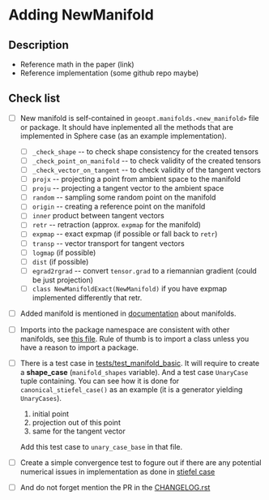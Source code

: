 # Adding NewManifold

## Description

* Reference math in the paper (link)
* Reference implementation (some github repo maybe)

## Check list

- [ ] New manifold is self-contained in `geoopt.manifolds.<new_manifold>` file or package. It should have inplemented all the methods that are implemented in Sphere case (as an example implementation).
    - [ ] `_check_shape` -- to check shape consistency for the created tensors
    - [ ] `_check_point_on_manifold` -- to check validity of the created tensors
    - [ ] `_check_vector_on_tangent` -- to check validity of the tangent vectors
    - [ ] `projx` -- projecting a point from ambient space to the manifold 
    - [ ] `proju` -- projecting a tangent vector to the ambient space
    - [ ] `random` -- sampling some random point on the manifold
    - [ ] `origin` -- creating a reference point on the manifold
    - [ ] `inner` product between tangent vectors
    - [ ] `retr` -- retraction (approx. `expmap` for the manifold)
    - [ ] `expmap` -- exact expmap (if possible or fall back to `retr`)
    - [ ] `transp` -- vector transport for tangent vectors
    - [ ] `logmap` (if possible)
    - [ ] `dist` (if possible)
    - [ ] `egrad2rgrad` -- convert `tensor.grad` to a riemannian gradient (could be just projection)
    - [ ] `class NewManifoldExact(NewManifold)` if you have expmap implemented differently that retr.
- [ ] Added manifold is mentioned in [documentation](https://github.com/geoopt/geoopt/blob/master/docs/manifolds.rst) about manifolds. 
- [ ] Imports into the package namespace are consistent with other manifolds, see [this file](https://github.com/geoopt/geoopt/blob/master/geoopt/manifolds/__init__.py). Rule of thumb is to import a class unless you have a reason to import a package.
- [ ] There is a test case in [tests/test_manifold_basic](https://github.com/geoopt/geoopt/blob/master/tests/test_manifold_basic.py). It will require to create a **shape_case** (`manifold_shapes` variable). And a test case `UnaryCase` tuple containing. You can see how it is done for `canonical_stiefel_case()` as an example (it is a generator yielding `UnaryCases`).
    1. initial point
    2. projection out of this point
    3. same for the tangent vector
    
    Add this test case to `unary_case_base` in that file.

- [ ] Create a simple convergence test to fogure out if there are any potential numerical issues in implementation as done in [stiefel case](https://github.com/geoopt/geoopt/blob/master/tests/test_rsgd.py)
- [ ] And do not forget mention the PR in the [CHANGELOG.rst](https://github.com/geoopt/geoopt/blob/master/CHANGELOG.rst)
